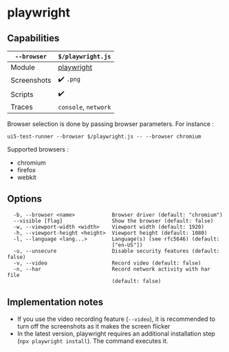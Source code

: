 # playwright

## Capabilities

| `--browser` | `$/playwright.js` |
|---|---|
| Module | [playwright](https://www.npmjs.com/package/playwright) |
| Screenshots | ✔️ `.png` |
| Scripts | ✔️ |
| Traces | `console`, `network` |

Browser selection is done by passing browser parameters. For instance :

`ui5-test-runner --browser $/playwright.js -- --browser chromium`

Supported browsers :

* chromium
* firefox
* webkit

## Options

```text
  -b, --browser <name>            Browser driver (default: "chromium")
  --visible [flag]                Show the browser (default: false)
  -w, --viewport-width <width>    Viewport width (default: 1920)
  -h, --viewport-height <height>  Viewport height (default: 1080)
  -l, --language <lang...>        Language(s) (see rfc5646) (default:
                                  ["en-US"])
  -u, --unsecure                  Disable security features (default: false)
  -v, --video                     Record video (default: false)
  -n, --har                       Record network activity with har file
                                  (default: false)
```

## Implementation notes

* If you use the video recording feature (`--video`), it is recommended to turn off the screenshots as it makes the screen flicker
* In the latest version, playwright requires an additional installation step (`npx playwright install`). The command executes it.
